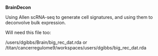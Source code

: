 **BrainDecon**

Using Allen scRNA-seq to generate cell signatures, and using them to deconvolve bulk expression. 

Will need this file too:

/users/dgibbs/Brain/big_rec_dat.rda
or
/titan/cancerregulome9/workspaces/users/dgibbs/big_rec_dat.rda


